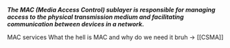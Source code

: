 ***The MAC (Media Access Control) sublayer is responsible for managing access to the physical transmission medium and facilitating communication between devices in a network.***

MAC services
What the hell is MAC and why do we need it bruh
→ [[CSMA]]